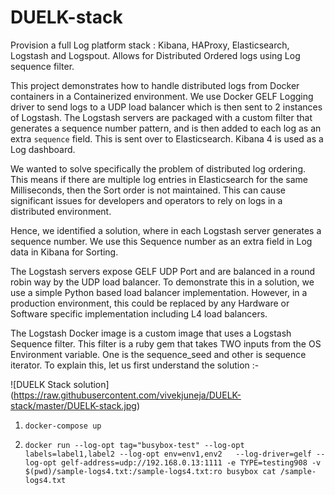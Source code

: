 # DUELK-stack
Provision a full Log platform stack : Kibana, HAProxy, Elasticsearch, Logstash and Logspout. Allows for Distributed Ordered logs using Log sequence filter.

This project demonstrates how to handle distributed logs from Docker containers in a Containerized environment. We use Docker GELF Logging driver to send logs to a UDP load balancer which is then sent to 2 instances of Logstash. The Logstash servers are packaged with a custom filter that generates a sequence number pattern, and is then added to each log as an extra `sequence` field. This is sent over to Elasticsearch. Kibana 4 is used as a Log dashboard. 

We wanted to solve specifically the problem of distributed log ordering. This means if there are multiple log entries in Elasticsearch for the same Milliseconds, then the Sort order is not maintained. This can cause significant issues for developers and operators to rely on logs in a distributed environment. 

Hence, we identified a solution, where in each Logstash server generates a sequence number. We use this Sequence number as an extra field in Log data in Kibana for Sorting. 

The Logstash servers expose GELF UDP Port and are balanced in a round robin way by the UDP load balancer. To demonstrate this in a solution, we use a simple Python based load balancer implementation. However, in a production environment, this could be replaced by any Hardware or Software specific implementation including L4 load balancers.

The Logstash Docker image is a custom image that uses a Logstash Sequence filter. This filter is a ruby gem that takes TWO inputs from the OS Environment variable. One is the sequence_seed and other is sequence iterator. To explain this, let us first understand the solution :-

![DUELK Stack solution]
(https://raw.githubusercontent.com/vivekjuneja/DUELK-stack/master/DUELK-stack.jpg)



1. `docker-compose up`

2. `docker run --log-opt tag="busybox-test" --log-opt labels=label1,label2 --log-opt env=env1,env2   --log-driver=gelf --log-opt gelf-address=udp://192.168.0.13:1111 -e TYPE=testing908 -v $(pwd)/sample-logs4.txt:/sample-logs4.txt:ro busybox cat /sample-logs4.txt`



